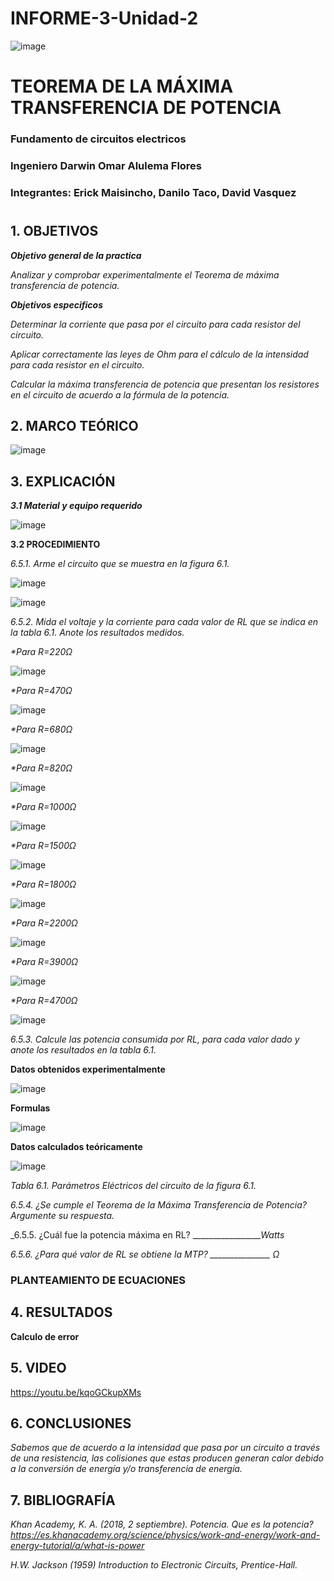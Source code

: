 # INFORME-3-Unidad-2

![image](https://user-images.githubusercontent.com/85728185/122873688-b1ff8480-d2f7-11eb-8db4-6c559deb9572.png)

# TEOREMA DE LA MÁXIMA TRANSFERENCIA DE POTENCIA

### Fundamento de circuitos electricos
### Ingeniero  Darwin Omar Alulema Flores

### Integrantes: Erick Maisincho, Danilo Taco, David Vasquez
#

## 1. OBJETIVOS

***Objetivo general de la practica***

_Analizar y comprobar experimentalmente el Teorema de máxima transferencia de potencia._

***Objetivos especificos***

_Determinar la corriente que pasa por el circuito para cada resistor del circuito._

_Aplicar correctamente las leyes de Ohm para el cálculo de la intensidad para cada resistor en el circuito._

_Calcular la máxima transferencia de potencia que presentan los resistores en el circuito de acuerdo a la fórmula de la potencia._

## 2. MARCO TEÓRICO 

![image](https://user-images.githubusercontent.com/85259801/128039547-c3b66e88-0e9d-4cc0-a504-36ef9563f937.png)


## 3. EXPLICACIÓN

***3.1 Material y equipo requerido***

![image](https://user-images.githubusercontent.com/85259801/127921781-47693ffd-4c5e-4be7-bc52-dba10225a32a.png)


**3.2 PROCEDIMIENTO**

_6.5.1. Arme el circuito que se muestra en la figura 6.1._

![image](https://user-images.githubusercontent.com/85259801/127921901-8fab02a5-d044-4b90-8d35-b4ee7b34b369.png)

![image](https://user-images.githubusercontent.com/84418933/127956662-52719d95-9c5c-48ea-ae0f-458896db3b1e.png)


_6.5.2. Mida el voltaje y la corriente para cada valor de RL que se indica en la tabla 6.1.
Anote los resultados medidos._

_*Para R=220Ω_

![image](https://user-images.githubusercontent.com/84418933/127956703-895284d3-87d8-417c-9d73-6a38eeac1991.png)

_*Para R=470Ω_

![image](https://user-images.githubusercontent.com/84418933/127956738-a3f74d7f-16f4-430e-bbbc-e5e3d6ec46f4.png)

_*Para R=680Ω_

![image](https://user-images.githubusercontent.com/84418933/127956763-c7f240f4-b69f-40d0-9182-beed5966eea9.png)

_*Para R=820Ω_

![image](https://user-images.githubusercontent.com/84418933/127956793-e5db3f9f-2c4f-43c1-a733-d0bd3b1540a4.png)

_*Para R=1000Ω_

![image](https://user-images.githubusercontent.com/84418933/127956834-f9000516-4f86-44bf-87da-873e673ba760.png)

_*Para R=1500Ω_

![image](https://user-images.githubusercontent.com/84418933/127956883-36798ae2-1677-4270-a14c-d745c0db35c6.png)

_*Para R=1800Ω_

![image](https://user-images.githubusercontent.com/84418933/127956926-eb8d7e0c-c212-4a09-9380-60d57f1f2aac.png)

_*Para R=2200Ω_

![image](https://user-images.githubusercontent.com/84418933/127956957-d87785cd-a7bf-4291-ba88-78774c9b76b0.png)

_*Para R=3900Ω_

![image](https://user-images.githubusercontent.com/84418933/127956993-aef9150b-348c-419c-b743-bb0270a2d2bc.png)

_*Para R=4700Ω_

![image](https://user-images.githubusercontent.com/84418933/127957040-47b16e70-30f3-487c-8f2f-056157b92ba7.png)


_6.5.3. Calcule las potencia consumida por RL, para cada valor dado y anote los
resultados en la tabla 6.1._

**Datos obtenidos experimentalmente**

![image](https://user-images.githubusercontent.com/84418933/128054137-b251407d-6c8f-45f0-8249-390ea7cce759.png)


**Formulas**

![image](https://user-images.githubusercontent.com/85728185/128052500-e8e28c2f-1208-4a8f-b25a-9da8f1eaa6c9.png)

**Datos calculados teóricamente**

![image](https://user-images.githubusercontent.com/85728185/128052560-7abbd72a-0cd8-4b39-b9e7-0fa61385e4dd.png)

_Tabla 6.1. Parámetros Eléctricos del circuito de la figura 6.1._



_6.5.4. ¿Se cumple el Teorema de la Máxima Transferencia de Potencia? Argumente su
respuesta._

_6.5.5. ¿Cuál fue la potencia máxima en RL? __________________Watts_

_6.5.6. ¿Para qué valor de RL se obtiene la MTP? _______________ Ω_

### PLANTEAMIENTO DE ECUACIONES

## 4. RESULTADOS

**Calculo  de error**

## 5. VIDEO

https://youtu.be/kqoGCkupXMs


## 6. CONCLUSIONES

_Sabemos que de acuerdo a la intensidad que pasa por un circuito a través de una resistencia, las colisiones que estas producen generan calor debido a la conversión de energía y/o transferencia de energía._


## 7. BIBLIOGRAFÍA 

_Khan Academy, K. A. (2018, 2 septiembre). Potencia. Que es la potencia? https://es.khanacademy.org/science/physics/work-and-energy/work-and-energy-tutorial/a/what-is-power_

_H.W. Jackson (1959) Introduction to Electronic Circuits, Prentice-Hall._

